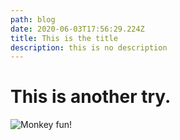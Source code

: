```yaml
---
path: blog
date: 2020-06-03T17:56:29.224Z
title: This is the title
description: this is no description
---
```

# This is another try.

![](assets/cute-monkey-cartoon-chimp-animal-set_125446-79.jpg "Monkey fun!")